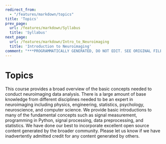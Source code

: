 ```yaml
---
redirect_from:
  - "/features/markdown/topics"
title: 'Topics'
prev_page:
  url: /features/markdown/Syllabus
  title: 'Syllabus'
next_page:
  url: /features/markdown/Intro_to_Neuroimaging
  title: 'Introduction to Neuroimaging'
comment: "***PROGRAMMATICALLY GENERATED, DO NOT EDIT. SEE ORIGINAL FILES IN /content***"
---
```

# Topics

This course provides a broad overview of the basic concepts needed to conduct neuroimaging data analysis. There is a large amount of base knowledge from different disciplines needed to be an expert in neuroimaging including physics, engineering, statistics, psychology, neuroscience, and computer science. We provide basic introductions to many of the fundamental concepts such as signal measurement, programming in Python, signal processing, data preprocessing, and statistics. We have done our best to incorporate excellent open source content generated by the broader community. Please let us know if we have inadvertently admitted credit for any content generated by others.
